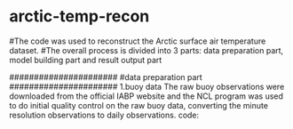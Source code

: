 # arctic-temp-recon
#The code was used to reconstruct the Arctic surface air temperature dataset.
#The overall process is divided into 3 parts: data preparation part, model building part and result output part

######################
#data preparation part
######################
1.buoy data
The raw buoy observations were downloaded from the official IABP website and the NCL program was used to do initial quality control on the raw buoy data, converting the minute resolution observations to daily observations. code:
